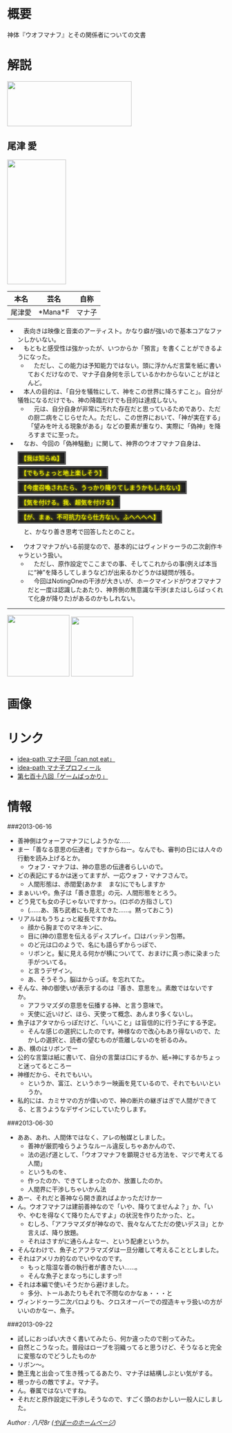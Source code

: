 概要
======================================================================================

神体『ウオフマナフ』とその関係者についての文書


解説
======================================================================================

<a href="https://picasaweb.google.com/lh/photo/mwunLOXRu-oHv2R1v0DOUquAUwga3FE0hnzu6csDRQ0?feat=embedwebsite"><img src="https://lh3.googleusercontent.com/-0x4gvGqN_Lg/UdfitowBUjI/AAAAAAAABZU/QskvIAHFP6k/s288/%255Buser3%255D%25E5%2596%2584%25E7%25A5%259E.png" height="104" width="288" alt=""></a>


<span title="おず まな">尾津 愛</span>
-------------------------------------------

<a href="https://picasaweb.google.com/lh/photo/T3_0h6YN5RYtw3xjopYwU6uAUwga3FE0hnzu6csDRQ0?feat=embedwebsite"><img src="https://lh5.googleusercontent.com/-3Ot_JKNd6Ds/Uj3UXMsbn_I/AAAAAAAAB5I/GUW0sTKlVGQ/s288/%255Buser3%255D%25E5%25B0%25BE%25E6%25B4%25A5%25E6%2584%259B.png" height="288" width="136" alt=""></a>


|本名|芸名|自称
|----|----|----|
|尾津愛|<span title="まなえふ">\*Mana\*F</span>|マナ子|


* 　表向きは映像と音楽のアーティスト。かなり癖が強いので基本コアなファンしかいない。
* 　もともと感受性は強かったが、いつからか「預言」を書くことができるようになった。
	* 　ただし、この能力は予知能力ではない。頭に浮かんだ言葉を紙に書いておくだけなので、マナ子自身何を示しているかわからないことがほとんど。
* 　本人の目的は、「自分を犠牲にして、神をこの世界に降ろすこと」。自分が犠牲になるだけでも、神の降臨だけでも目的は達成しない。
	* 　元は、自分自身が非常に汚れた存在だと思っているためであり、ただの厨二病をこじらせた人。ただし、この世界において、「神が実在する」「望みを叶える現象がある」などの要素が重なり、実際に「偽神」を降ろすまでに至った。
* 　なお、今回の「偽神騒動」に関して、神界のウオフマナフ自身は、
  <p><span style="background:black;background-image:repeating-linear-gradient(rgb(64,64,64), black 3px);color:yellow;padding:4px;text-shadow:0 0 4px yellow,0 0 6px rgba(255,255,0,0.5);border:double 3px gray;">【我は知らぬ】</span>
  <p><span style="background:black;background-image:repeating-linear-gradient(rgb(64,64,64), black 3px);color:yellow;padding:4px;text-shadow:0 0 4px yellow,0 0 6px rgba(255,255,0,0.5);border:double 3px gray;">【でもちょっと地上楽しそう】</span>
  <p><span style="background:black;background-image:repeating-linear-gradient(rgb(64,64,64), black 3px);color:yellow;padding:4px;text-shadow:0 0 4px yellow,0 0 6px rgba(255,255,0,0.5);border:double 3px gray;">【今度召喚されたら、うっかり降りてしまうかもしれない】</span>
  <p><span style="background:black;background-image:repeating-linear-gradient(rgb(64,64,64), black 3px);color:yellow;padding:4px;text-shadow:0 0 4px yellow,0 0 6px rgba(255,255,0,0.5);border:double 3px gray;">【気を付ける。我、超気を付ける】</span>
  <p><span style="background:black;background-image:repeating-linear-gradient(rgb(64,64,64), black 3px);color:yellow;padding:4px;text-shadow:0 0 4px yellow,0 0 6px rgba(255,255,0,0.5);border:double 3px gray;">【が、まぁ、不可抗力なら仕方ない。ふへへへへ】</span>
  <p>　と、かなり善き思考で回答したとのこと。
* 　ウオフマナフがいる前提なので、基本的にはヴィンドゥーラの二次創作キャラという扱い。
	* 　ただし、原作設定でここまでの事、そしてこれからの事(例えば本当に“神”を降ろしてしまうなど)が出来るかどうかは疑問が残る。
	* 　今回はNotingOneの干渉が大きいが、ホークマインドがウオフマナフだと一度は認識したあたり、神界側の無意識な干渉(またはしらばっくれて化身が降りた)があるのかもしれない。


---
<a href="https://picasaweb.google.com/lh/photo/6r792gcuK3Qv-CyXf71Zf6uAUwga3FE0hnzu6csDRQ0?feat=embedwebsite"><img src="https://lh6.googleusercontent.com/-oIAt_TXnzJs/Udfit5Mr7AI/AAAAAAAABZY/tr4WNRdQJyg/s144/%255Buser3%255D%25E5%2596%2584%25E7%25A5%259E%25E3%2583%25A2%25E3%2582%25A8%25E3%2582%25AD%25E3%2583%25A3%25E3%2583%25A9.png" height="142" width="144" alt=""></a>
<a href="https://picasaweb.google.com/lh/photo/wO8hezE9THIj7dIyTxQT_auAUwga3FE0hnzu6csDRQ0?feat=embedwebsite"><img src="https://lh3.googleusercontent.com/-3mLxAYEzxDk/U27DchTi7uI/AAAAAAAACu0/kGwv5sBZ_e4/s144/%255Buser3%255DMANA.png" height="138" width="144" alt=""></a>


画像
======================================================================================

リンク
======================================================================================

* <a href="http://idea-path.appspot.com/Ij87CYY1PMqPHVTWu3rS3D">idea-path マナ子回「can not eat」</a>
* <a href="http://idea-path.appspot.com/6HpCZ5928k72BhNoCM0RlD">idea-path マナ子プロフィール</a>
* <a href="http://www.page.sannet.ne.jp/yasaka/radio/718.htm">第七百十八回「ゲームばっかり」</a>



情報
======================================================================================

###2013-06-16

* 善神側はウォーフマナフにしようかな……
* まー「善なる意思の伝達者」ですからねー。なんでも、審判の日には人々の行動を読み上げるとか。
	* ウォフ・マナフは、神の意思の伝達者らしいので。
* どの表記にするかは迷ってますが、一応ウォフ・マナフさんで。
	* 人間形態は、赤間愛(あかま　まな)にでもしますか
* まぁいいや。魚子は「善き意思」の元、人間形態をとろう。
* どう見ても女の子じゃないですかっ。(ロボの方指さして)
	* (……あ、落ち武者にも見えてきた……。黙っておこう)
* リアルはもうちょっと縦長ですかね。
	* 顔から胸までのマネキンに、
	* 目に(神の)意思を伝えるディスプレイ。口はバッテン包帯。
	* のど元は口のようで、名にも語らずからっぽで、
	* リボンと。髪に見える何かが横についてて、おまけに真っ赤に染まった手がついてる。
	* と言うデザイン。
	* あ、そうそう。脳はからっぽ。を忘れてた。
* そんな、神の御使いが表示するのは『善き、意思を』。素敵ではないですか。
	* アフラマズダの意思を伝播する神、と言う意味で。
	* 天使に近いけど、ほら、天使って概念、あんまり多くないし。
* 魚子はアタマからっぽだけど、「いいこと」は盲信的に行う子にする予定。
	* そんな感じの選択にしたのです。神様なので改心もあり得ないので、たかしの選択と、読者の望むものが乖離しないのを祈るのみ。
* あ、横のはリボンでー
* 公的な言葉は紙に書いて、自分の言葉は口にするか、紙=神にするかちょっと迷ってるところー
* 神様だから、それでもいい。
	* というか、富江、というホラー映画を見ているので、それでもいいというか。
* 私的には、カミサマの方が偉いので、神の断片の継ぎはぎで人間ができてる、と言うようなデザインにしていたりします。

###2013-06-30

* ああ、あれ、人間体ではなく、アレの触媒としました。
	* 善神が厳罰喰らうようなルール違反しちゃあかんので、
	* 法の逃げ道として、「ウオフマナフを顕現させる方法を、マジで考えてる人間」
	* というものを、
	* 作ったのか、できてしまったのか、放置したのか。
	* 人間界に干渉しちゃいかん法
* あー、それだと善神なら開き直ればよかっただけかー
* ん。ウオフマナフは建前善神なので「いや、降りてませんよ？」か、「いや、やむを得なくて降りたんですよ」の状況を作りたかった、と。
	* むしろ、「アフラマズダが神なので、我々なんてただの使いデスヨ」とか言えば、降り放題。
	* それはさすがに通らんよなー、という配慮というか。
* そんなわけで、魚子とアフラマズダは一旦分離して考えることとしました。
* それはアメリカ的なのでいやなのです。
	* もっと陰湿な善の執行者が書きたい……。
	* そんな魚子とまなっちにしますっ!!
* それは本編で使いそうだから避けました。
	* 多分、トールあたりもそれで不問なのかなぁ・・・と
* ヴィンドゥーラ二次パロよりも、クロスオーバーでの捏造キャラ扱いの方がいいのかなー、魚子。

###2013-09-22

* 試しにおっぱい大きく書いてみたら、何か違ったので削ってみた。
* 自然とこうなった。普段はローブを羽織ってると思うけど、そうなると完全に変態なのでどうしたものか
* リボン～。
* 艶王鬼と出会って生き残ってるあたり、マナ子は結構しぶとい気がする。
* 根っからの敵ですよ。マナ子。
* ん。眷属ではないですね。
* それだと原作設定に干渉しそうなので、すごく頭のおかしい一般人にしました。






<footer id="ARTICLEFOOTER">
<address>
Author : 八尺8r
(<a href="http://www.page.sannet.ne.jp/yasaka/">やぼーのホームページ</a>)
</address>
</footer>